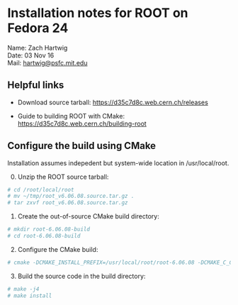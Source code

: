 # Installation notes for ROOT on Fedora 24

Name: Zach Hartwig  
Date: 03 Nov 16  
Mail: hartwig@psfc.mit.edu

## Helpful links

 - Download source tarball:
   https://d35c7d8c.web.cern.ch/releases

 - Guide to building ROOT with CMake:
   https://d35c7d8c.web.cern.ch/building-root


## Configure the build using CMake

Installation assumes indepedent but system-wide location in /usr/local/root.

 0. Unzip the ROOT source tarball:
 ```bash
 # cd /root/local/root
 # mv ~/tmp/root_v6.06.08.source.tar.gz .
 # tar zxvf root_v6.06.08.source.tar.gz
 ```

 1. Create the out-of-source CMake build directory:
 ```bash
 # mkdir root-6.06.08-build
 # cd root-6.06.08-build
 ```

 2. Configure the CMake build:
 ```bash
 # cmake -DCMAKE_INSTALL_PREFIX=/usr/local/root/root-6.06.08 -DCMAKE_C_COMPILER=clang -DCMAKE_CXX_COMPILER=clang++ -DCMAKE_CXX_FLAGS="-D_GLIBCXX_USE_CXX11_ABI=0" /usr/local/root/root-6.06.08
 ```

 3. Build the source code in the build directory:
 ```bash
 # make -j4
 # make install
 ```
